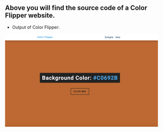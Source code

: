 ## Above you will find the source code of a Color Flipper website.

- Output of Color Flipper:

![output](./output.png)
